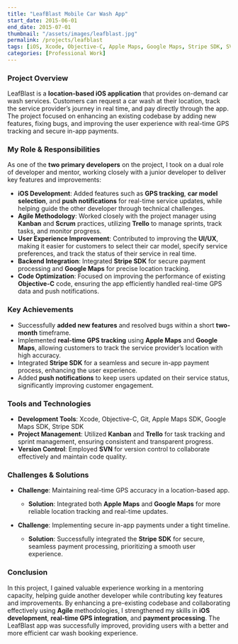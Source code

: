 ```yaml
---
title: "LeafBlast Mobile Car Wash App"  
start_date: 2015-06-01  
end_date: 2015-07-01  
thumbnail: "/assets/images/leafblast.jpg"  
permalink: /projects/leafblast  
tags: [iOS, Xcode, Objective-C, Apple Maps, Google Maps, Stripe SDK, SVN, Agile, Kanban, Trello]  
categories: [Professional Work]  
---
```


### Project Overview
LeafBlast is a **location-based iOS application** that provides on-demand car wash services. Customers can request a car wash at their location, track the service provider’s journey in real time, and pay directly through the app. The project focused on enhancing an existing codebase by adding new features, fixing bugs, and improving the user experience with real-time GPS tracking and secure in-app payments.

### My Role & Responsibilities
As one of the **two primary developers** on the project, I took on a dual role of developer and mentor, working closely with a junior developer to deliver key features and improvements:
- **iOS Development**: Added features such as **GPS tracking**, **car model selection**, and **push notifications** for real-time service updates, while helping guide the other developer through technical challenges.
- **Agile Methodology**: Worked closely with the project manager using **Kanban** and **Scrum** practices, utilizing **Trello** to manage sprints, track tasks, and monitor progress.
- **User Experience Improvement**: Contributed to improving the **UI/UX**, making it easier for customers to select their car model, specify service preferences, and track the status of their service in real time.
- **Backend Integration**: Integrated **Stripe SDK** for secure payment processing and **Google Maps** for precise location tracking.
- **Code Optimization**: Focused on improving the performance of existing **Objective-C** code, ensuring the app efficiently handled real-time GPS data and push notifications.

### Key Achievements
- Successfully **added new features** and resolved bugs within a short **two-month** timeframe.
- Implemented **real-time GPS tracking** using **Apple Maps** and **Google Maps**, allowing customers to track the service provider’s location with high accuracy.
- Integrated **Stripe SDK** for a seamless and secure in-app payment process, enhancing the user experience.
- Added **push notifications** to keep users updated on their service status, significantly improving customer engagement.

### Tools and Technologies
- **Development Tools**: Xcode, Objective-C, Git, Apple Maps SDK, Google Maps SDK, Stripe SDK
- **Project Management**: Utilized **Kanban** and **Trello** for task tracking and sprint management, ensuring consistent and transparent progress.
- **Version Control**: Employed **SVN** for version control to collaborate effectively and maintain code quality.

### Challenges & Solutions
- **Challenge**: Maintaining real-time GPS accuracy in a location-based app.
  - **Solution**: Integrated both **Apple Maps** and **Google Maps** for more reliable location tracking and real-time updates.

- **Challenge**: Implementing secure in-app payments under a tight timeline.
  - **Solution**: Successfully integrated the **Stripe SDK** for secure, seamless payment processing, prioritizing a smooth user experience.

### Conclusion
In this project, I gained valuable experience working in a mentoring capacity, helping guide another developer while contributing key features and improvements. By enhancing a pre-existing codebase and collaborating effectively using **Agile** methodologies, I strengthened my skills in **iOS development**, **real-time GPS integration**, and **payment processing**. The LeafBlast app was successfully improved, providing users with a better and more efficient car wash booking experience.
